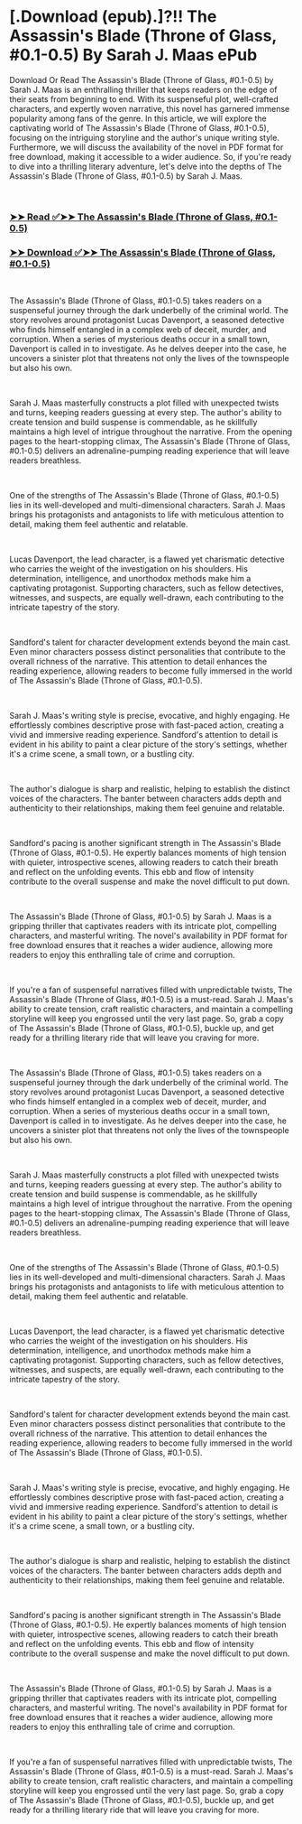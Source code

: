 # [.Download (epub).]?!! The Assassin's Blade (Throne of Glass, #0.1-0.5) By Sarah J. Maas ePub

<p>Download Or Read The Assassin's Blade (Throne of Glass, #0.1-0.5) by Sarah J. Maas is an enthralling thriller that keeps readers on the edge of their seats from beginning to end. With its suspenseful plot, well-crafted characters, and expertly woven narrative, this novel has garnered immense popularity among fans of the genre. In this article, we will explore the captivating world of The Assassin's Blade (Throne of Glass, #0.1-0.5), focusing on the intriguing storyline and the author's unique writing style. Furthermore, we will discuss the availability of the novel in PDF format for free download, making it accessible to a wider audience. So, if you're ready to dive into a thrilling literary adventure, let's delve into the depths of The Assassin's Blade (Throne of Glass, #0.1-0.5) by Sarah J. Maas.</p>
<p>&nbsp;</p>

### [➤➤ Read ✅➤➤ The Assassin's Blade (Throne of Glass, #0.1-0.5)](https://pdfworldnow.com/?book=18243700)

### [➤➤ Download ✅➤➤ The Assassin's Blade (Throne of Glass, #0.1-0.5)](https://pdfworldnow.com/?book=18243700)

<p>&nbsp;</p>
<p>The Assassin's Blade (Throne of Glass, #0.1-0.5) takes readers on a suspenseful journey through the dark underbelly of the criminal world. The story revolves around protagonist Lucas Davenport, a seasoned detective who finds himself entangled in a complex web of deceit, murder, and corruption. When a series of mysterious deaths occur in a small town, Davenport is called in to investigate. As he delves deeper into the case, he uncovers a sinister plot that threatens not only the lives of the townspeople but also his own.</p>
<p>&nbsp;</p>
<p>Sarah J. Maas masterfully constructs a plot filled with unexpected twists and turns, keeping readers guessing at every step. The author's ability to create tension and build suspense is commendable, as he skillfully maintains a high level of intrigue throughout the narrative. From the opening pages to the heart-stopping climax, The Assassin's Blade (Throne of Glass, #0.1-0.5) delivers an adrenaline-pumping reading experience that will leave readers breathless.</p>
<p>&nbsp;</p>
<p>One of the strengths of The Assassin's Blade (Throne of Glass, #0.1-0.5) lies in its well-developed and multi-dimensional characters. Sarah J. Maas brings his protagonists and antagonists to life with meticulous attention to detail, making them feel authentic and relatable.</p>
<p>&nbsp;</p>
<p>Lucas Davenport, the lead character, is a flawed yet charismatic detective who carries the weight of the investigation on his shoulders. His determination, intelligence, and unorthodox methods make him a captivating protagonist. Supporting characters, such as fellow detectives, witnesses, and suspects, are equally well-drawn, each contributing to the intricate tapestry of the story.</p>
<p>&nbsp;</p>
<p>Sandford's talent for character development extends beyond the main cast. Even minor characters possess distinct personalities that contribute to the overall richness of the narrative. This attention to detail enhances the reading experience, allowing readers to become fully immersed in the world of The Assassin's Blade (Throne of Glass, #0.1-0.5).</p>
<p>&nbsp;</p>
<p>Sarah J. Maas's writing style is precise, evocative, and highly engaging. He effortlessly combines descriptive prose with fast-paced action, creating a vivid and immersive reading experience. Sandford's attention to detail is evident in his ability to paint a clear picture of the story's settings, whether it's a crime scene, a small town, or a bustling city.</p>
<p>&nbsp;</p>
<p>The author's dialogue is sharp and realistic, helping to establish the distinct voices of the characters. The banter between characters adds depth and authenticity to their relationships, making them feel genuine and relatable.</p>
<p>&nbsp;</p>
<p>Sandford's pacing is another significant strength in The Assassin's Blade (Throne of Glass, #0.1-0.5). He expertly balances moments of high tension with quieter, introspective scenes, allowing readers to catch their breath and reflect on the unfolding events. This ebb and flow of intensity contribute to the overall suspense and make the novel difficult to put down.</p>
<p>&nbsp;</p>
<p>The Assassin's Blade (Throne of Glass, #0.1-0.5) by Sarah J. Maas is a gripping thriller that captivates readers with its intricate plot, compelling characters, and masterful writing. The novel's availability in PDF format for free download ensures that it reaches a wider audience, allowing more readers to enjoy this enthralling tale of crime and corruption.</p>
<p>&nbsp;</p>
<p>If you're a fan of suspenseful narratives filled with unpredictable twists, The Assassin's Blade (Throne of Glass, #0.1-0.5) is a must-read. Sarah J. Maas's ability to create tension, craft realistic characters, and maintain a compelling storyline will keep you engrossed until the very last page. So, grab a copy of The Assassin's Blade (Throne of Glass, #0.1-0.5), buckle up, and get ready for a thrilling literary ride that will leave you craving for more.</p>
<p>&nbsp;</p>
<p>The Assassin's Blade (Throne of Glass, #0.1-0.5) takes readers on a suspenseful journey through the dark underbelly of the criminal world. The story revolves around protagonist Lucas Davenport, a seasoned detective who finds himself entangled in a complex web of deceit, murder, and corruption. When a series of mysterious deaths occur in a small town, Davenport is called in to investigate. As he delves deeper into the case, he uncovers a sinister plot that threatens not only the lives of the townspeople but also his own.</p>
<p>&nbsp;</p>
<p>Sarah J. Maas masterfully constructs a plot filled with unexpected twists and turns, keeping readers guessing at every step. The author's ability to create tension and build suspense is commendable, as he skillfully maintains a high level of intrigue throughout the narrative. From the opening pages to the heart-stopping climax, The Assassin's Blade (Throne of Glass, #0.1-0.5) delivers an adrenaline-pumping reading experience that will leave readers breathless.</p>
<p>&nbsp;</p>
<p>One of the strengths of The Assassin's Blade (Throne of Glass, #0.1-0.5) lies in its well-developed and multi-dimensional characters. Sarah J. Maas brings his protagonists and antagonists to life with meticulous attention to detail, making them feel authentic and relatable.</p>
<p>&nbsp;</p>
<p>Lucas Davenport, the lead character, is a flawed yet charismatic detective who carries the weight of the investigation on his shoulders. His determination, intelligence, and unorthodox methods make him a captivating protagonist. Supporting characters, such as fellow detectives, witnesses, and suspects, are equally well-drawn, each contributing to the intricate tapestry of the story.</p>
<p>&nbsp;</p>
<p>Sandford's talent for character development extends beyond the main cast. Even minor characters possess distinct personalities that contribute to the overall richness of the narrative. This attention to detail enhances the reading experience, allowing readers to become fully immersed in the world of The Assassin's Blade (Throne of Glass, #0.1-0.5).</p>
<p>&nbsp;</p>
<p>Sarah J. Maas's writing style is precise, evocative, and highly engaging. He effortlessly combines descriptive prose with fast-paced action, creating a vivid and immersive reading experience. Sandford's attention to detail is evident in his ability to paint a clear picture of the story's settings, whether it's a crime scene, a small town, or a bustling city.</p>
<p>&nbsp;</p>
<p>The author's dialogue is sharp and realistic, helping to establish the distinct voices of the characters. The banter between characters adds depth and authenticity to their relationships, making them feel genuine and relatable.</p>
<p>&nbsp;</p>
<p>Sandford's pacing is another significant strength in The Assassin's Blade (Throne of Glass, #0.1-0.5). He expertly balances moments of high tension with quieter, introspective scenes, allowing readers to catch their breath and reflect on the unfolding events. This ebb and flow of intensity contribute to the overall suspense and make the novel difficult to put down.</p>
<p>&nbsp;</p>
<p>The Assassin's Blade (Throne of Glass, #0.1-0.5) by Sarah J. Maas is a gripping thriller that captivates readers with its intricate plot, compelling characters, and masterful writing. The novel's availability in PDF format for free download ensures that it reaches a wider audience, allowing more readers to enjoy this enthralling tale of crime and corruption.</p>
<p>&nbsp;</p>
<p>If you're a fan of suspenseful narratives filled with unpredictable twists, The Assassin's Blade (Throne of Glass, #0.1-0.5) is a must-read. Sarah J. Maas's ability to create tension, craft realistic characters, and maintain a compelling storyline will keep you engrossed until the very last page. So, grab a copy of The Assassin's Blade (Throne of Glass, #0.1-0.5), buckle up, and get ready for a thrilling literary ride that will leave you craving for more.</p>
<p>&nbsp;</p>
